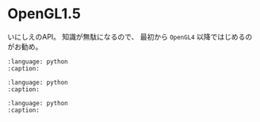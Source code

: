 # OpenGL1.5

いにしえのAPI。
知識が無駄になるので、
最初から `OpenGL4` 以降ではじめるのがお勧め。

```{gitinclude} HEAD glglue/sample/samplecontroller.py
:language: python
:caption:
```

```{gitinclude} HEAD glglue/sample/coord.py
:language: python
:caption:
```

```{gitinclude} HEAD glglue/sample/cube.py
:language: python
:caption:
```
